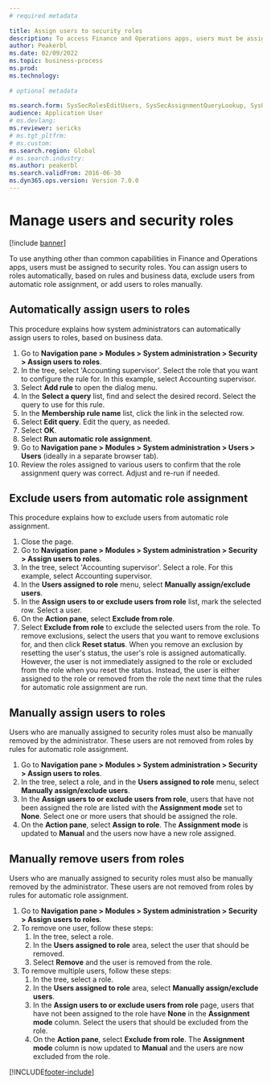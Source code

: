 ```yaml
--- 
# required metadata 
 
title: Assign users to security roles
description: To access Finance and Operations apps, users must be assigned to security roles. 
author: Peakerbl
ms.date: 02/09/2022
ms.topic: business-process 
ms.prod:  
ms.technology:  
 
# optional metadata 
 
ms.search.form: SysSecRolesEditUsers, SysSecAssignmentQueryLookup, SysQueryForm, SysSecRoleExcludeUsers   
audience: Application User 
# ms.devlang:  
ms.reviewer: sericks
# ms.tgt_pltfrm:  
# ms.custom:  
ms.search.region: Global
# ms.search.industry: 
ms.author: peakerbl
ms.search.validFrom: 2016-06-30 
ms.dyn365.ops.version: Version 7.0.0 
---
```

# Manage users and security roles

[!include [banner](../../includes/banner.md)]

To use anything other than common capabilities in Finance and Operations apps, users must be assigned to security roles. You can assign users to roles automatically, based on rules and business data, exclude users from automatic role assignment, or add users to roles manually.

## Automatically assign users to roles
This procedure explains how system administrators can automatically assign users to roles, based on business data. 
1. Go to **Navigation pane > Modules > System administration > Security > Assign users to roles**.
2. In the tree, select 'Accounting supervisor'. Select the role that you want to configure the rule for. In this example, select Accounting supervisor. 
3. Select **Add rule** to open the dialog menu.
4. In the **Select a query** list, find and select the desired record. Select the query to use for this rule.  
5. In the **Membership rule name** list, click the link in the selected row.
6. Select **Edit query**. Edit the query, as needed.  
7. Select **OK**.
8. Select **Run automatic role assignment**.
9. Go to **Navigation pane > Modules > System administration > Users > Users** (ideally in a separate browser tab).
10. Review the roles assigned to various users to confirm that the role assignment query was correct. Adjust and re-run if needed.

## Exclude users from automatic role assignment
This procedure explains how to exclude users from automatic role assignment.

1. Close the page.
2. Go to **Navigation pane > Modules > System administration > Security > Assign users to roles**.
3. In the tree, select 'Accounting supervisor'. Select a role. For this example, select Accounting supervisor.  
4. In the **Users assigned to role** menu, select **Manually assign/exclude users**.
5. In the **Assign users to or exclude users from role** list, mark the selected row. Select a user.  
6. On the **Action pane**, select **Exclude from role**.
7. Select **Exclude from role** to exclude the selected users from the role. To remove exclusions, select the users that you want to remove exclusions for, and then click **Reset status**. When you remove an exclusion by resetting the user's status, the user's role is assigned automatically. However, the user is not immediately assigned to the role or excluded from the role when you reset the status. Instead, the user is either assigned to the role or removed from the role the next time that the rules for automatic role assignment are run.  

## Manually assign users to roles
Users who are manually assigned to security roles must also be manually removed by the administrator. These users are not removed from roles by rules for automatic role assignment.

1. Go to **Navigation pane > Modules > System administration > Security > Assign users to roles**.
2. In the tree, select a role, and in the **Users assigned to role** menu, select **Manually assign/exclude users**.
4. In the **Assign users to or exclude users from role**, users that have not been assigned the role are listed with the **Assignment mode** set to **None**. Select one or more users that should be assigned the role.
5. On the **Action pane**, select **Assign to role**. The **Assignment mode** is updated to **Manual** and the users now have a new role assigned.

## Manually remove users from roles
Users who are manually assigned to security roles must also be manually removed by the administrator. These users are not removed from roles by rules for automatic role assignment.

1. Go to **Navigation pane > Modules > System administration > Security > Assign users to roles**.
2. To remove one user, follow these steps:
   1. In the tree, select a role. 
   2. In the **Users assigned to role** area, select the user that should be removed.
   3. Select **Remove** and the user is removed from the role.
3. To remove multiple users, follow these steps:
   1. In the tree, select a role. 
   2. In the **Users assigned to role** area, select **Manually assign/exclude users**.
   3. In the **Assign users to or exclude users from role** page, users that have not been assigned to the role have **None** in the **Assignment mode** column. Select the users that should be excluded from the role.
   4. On the **Action pane**, select **Exclude from role**. The **Assignment mode** column is now updated to **Manual** and the users are now excluded from the role.

[!INCLUDE[footer-include](../../../../includes/footer-banner.md)]

